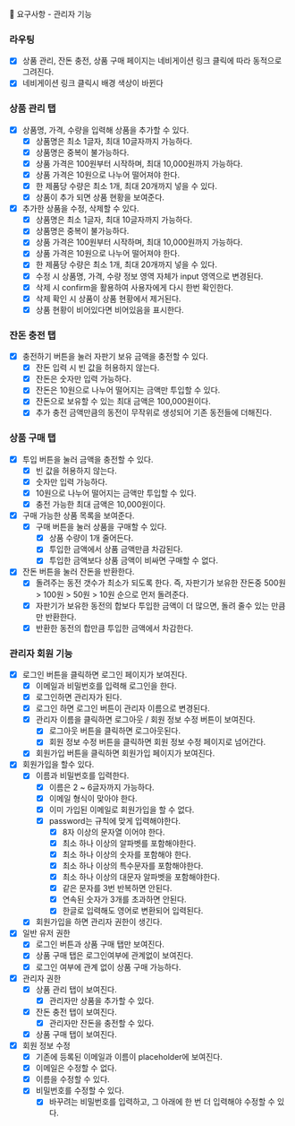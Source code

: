 🎯 요구사항 - 관리자 기능

### 라우팅

- [x] 상품 관리, 잔돈 충전, 상품 구매 페이지는 네비게이션 링크 클릭에 따라 동적으로 그려진다.
- [x] 네비게이션 링크 클릭시 배경 색상이 바뀐다

### 상품 관리 탭

- [x] 상품명, 가격, 수량을 입력해 상품을 추가할 수 있다.
  - [x] 상품명은 최소 1글자, 최대 10글자까지 가능하다.
  - [x] 상품명은 중복이 불가능하다.
  - [x] 상품 가격은 100원부터 시작하며, 최대 10,000원까지 가능하다.
  - [x] 상품 가격은 10원으로 나누어 떨어져야 한다.
  - [x] 한 제품당 수량은 최소 1개, 최대 20개까지 넣을 수 있다.
  - [x] 상품이 추가 되면 상품 현황을 보여준다.

- [x] 추가한 상품을 수정, 삭제할 수 있다.
  - [x] 상품명은 최소 1글자, 최대 10글자까지 가능하다.
  - [x] 상품명은 중복이 불가능하다.
  - [x] 상품 가격은 100원부터 시작하며, 최대 10,000원까지 가능하다.
  - [x] 상품 가격은 10원으로 나누어 떨어져야 한다.
  - [x] 한 제품당 수량은 최소 1개, 최대 20개까지 넣을 수 있다.
  - [x] 수정 시 상품명, 가격, 수량 정보 영역 자체가 input 영역으로 변경된다.
  - [x] 삭제 시 confirm을 활용하여 사용자에게 다시 한번 확인한다.
  - [x] 삭제 확인 시 상품이 상품 현황에서 제거된다.
  - [x] 상품 현황이 비어있다면 비어있음을 표시한다.

### 잔돈 충전 탭

- [x] 충전하기 버튼을 눌러 자판기 보유 금액을 충전할 수 있다.
  - [x] 잔돈 입력 시 빈 값을 허용하지 않는다.
  - [x] 잔돈은 숫자만 입력 가능하다.
  - [x] 잔돈은 10원으로 나누어 떨어지는 금액만 투입할 수 있다.
  - [x] 잔돈으로 보유할 수 있는 최대 금액은 100,000원이다.
  - [x] 추가 충전 금액만큼의 동전이 무작위로 생성되어 기존 동전들에 더해진다.

### 상품 구매 탭

- [x] 투입 버튼을 눌러 금액을 충전할 수 있다.
  - [x] 빈 값을 허용하지 않는다.
  - [x] 숫자만 입력 가능하다.
  - [x] 10원으로 나누어 떨어지는 금액만 투입할 수 있다.
  - [x] 충전 가능한 최대 금액은 10,000원이다.

- [x] 구매 가능한 상품 목록을 보여준다.
  - [x] 구매 버튼을 눌러 상품을 구매할 수 있다.
    - [x] 상품 수량이 1개 줄어든다.
    - [x] 투입한 금액에서 상품 금액만큼 차감된다.
    - [x] 투입한 금액보다 상품 금액이 비싸면 구매할 수 없다.

- [x] 잔돈 버튼을 눌러 잔돈을 반환한다.
  - [x] 돌려주는 동전 갯수가 최소가 되도록 한다. 즉, 자판기가 보유한 잔돈중 500원 > 100원 > 50원 > 10원 순으로 먼저 돌려준다.
  - [x] 자판기가 보유한 동전의 합보다 투입한 금액이 더 많으면, 돌려 줄수 있는 만큼만 반환한다.
  - [x] 반환한 동전의 합만큼 투입한 금액에서 차감한다.

### 관리자 회원 기능
- [x] 로그인 버튼을 클릭하면 로그인 페이지가 보여진다.
  - [x] 이메일과 비밀번호를 입력해 로그인을 한다.
  - [x] 로그인하면 관리자가 된다.
  - [x] 로그인 하면 로그인 버튼이 관리자 이름으로 변경된다.
  - [x] 관리자 이름을 클릭하면 로그아웃 / 회원 정보 수정 버튼이 보여진다.
    - [x] 로그아웃 버튼을 클릭하면 로그아웃된다.
    - [x] 회원 정보 수정 버튼을 클릭하면 회원 정보 수정 페이지로 넘어간다.
  - [x] 회원가입 버튼을 클릭하면 회원가입 페이지가 보여진다.
- [x] 회원가입을 할수 있다.
  - [x] 이름과 비밀번호를 입력한다.
    - [x] 이름은 2 ~ 6글자까지 가능하다.
    - [x] 이메일 형식이 맞아야 한다.
    - [x] 이미 가입된 이메일로 회원가입을 할 수 없다.
    - [x] password는 규칙에 맞게 입력해야한다.
      - [x] 8자 이상의 문자열 이어야 한다.
      - [x] 최소 하나 이상의 알파벳를 포함해야한다.
      - [x] 최소 하나 이상의 숫자를 포함해야 한다.
      - [x] 최소 하나 이상의 특수문자를 포함해야한다.
      - [x] 최소 하나 이상의 대문자 알파벳을 포함해야한다.
      - [x] 같은 문자를 3번 반복하면 안된다.
      - [x] 연속된 숫자가 3개를 초과하면 안된다.
      - [x] 한글로 입력해도 영어로 변환되어 입력된다.
  - [x] 회원가입을 하면 관리자 권한이 생긴다.
- [x] 일반 유저 권한
  - [x] 로그인 버튼과 상품 구매 탭만 보여진다.
  - [x] 상품 구매 탭은 로그인여부에 관계없이 보여진다.
  - [x] 로그인 여부에 관계 없이 상품 구매 가능하다.
- [x] 관리자 권한
  - [x] 상품 관리 탭이 보여진다.
    - [x] 관리자만 상품을 추가할 수 있다.
  - [x] 잔돈 충전 탭이 보여진다.
    - [x] 관리자만 잔돈을 충전할 수 있다.
  - [x] 상품 구매 탭이 보여진다.
- [x] 회원 정보 수정
  - [x] 기존에 등록된 이메일과 이름이 placeholder에 보여진다.
  - [x] 이메일은 수정할 수 없다.
  - [x] 이름을 수정할 수 있다.
  - [x] 비밀번호를 수정할 수 있다.
    - [x] 바꾸려는 비밀번호를 입력하고, 그 아래에 한 번 더 입력해야 수정할 수 있다.
